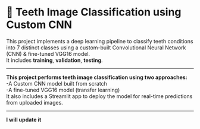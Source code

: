 # 🦷 Teeth Image Classification using Custom CNN

This project implements a deep learning pipeline to classify teeth conditions into 7 distinct classes using a custom-built Convolutional Neural Network (CNN) & fine-tuned VGG16 model.  
It includes **training**, **validation**, **testing**.

---

**This project performs teeth image classification using two approaches:**  
-A Custom CNN model built from scratch  
-A fine-tuned VGG16 model (transfer learning)  
It also includes a Streamlit app to deploy the model for real-time predictions from uploaded images.  


---

**I will update it**
